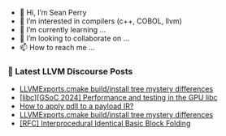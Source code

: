 - 👋 Hi, I’m Sean Perry
- 👀 I’m interested in compilers (c++, COBOL, llvm)
- 🌱 I’m currently learning ...
- 💞️ I’m looking to collaborate on ...
- 📫 How to reach me ...

<!---
s66perry/s66perry is a ✨ special ✨ repository because its `README.md` (this file) appears on your GitHub profile.
You can click the Preview link to take a look at your changes.
--->
### 📕 Latest LLVM Discourse Posts

<!-- DISCOURSE-LLVM:START -->
- [LLVMExports.cmake build/install tree mystery differences](https://discourse.llvm.org/t/llvmexports-cmake-build-install-tree-mystery-differences/76928#post_19)
- [[libc][GSoC 2024] Performance and testing in the GPU libc](https://discourse.llvm.org/t/libc-gsoc-2024-performance-and-testing-in-the-gpu-libc/77042#post_7)
- [How to apply pdll to a payload IR?](https://discourse.llvm.org/t/how-to-apply-pdll-to-a-payload-ir/76855#post_7)
- [LLVMExports.cmake build/install tree mystery differences](https://discourse.llvm.org/t/llvmexports-cmake-build-install-tree-mystery-differences/76928#post_18)
- [[RFC] Interprocedural Identical Basic Block Folding](https://discourse.llvm.org/t/rfc-interprocedural-identical-basic-block-folding/76971#post_11)
<!-- DISCOURSE-LLVM:END -->
